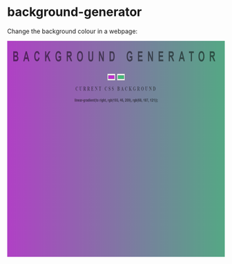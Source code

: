 # background-generator

Change the background colour in a webpage:

<img src='bg-generator.PNG' width='1000px' height='500px'>
